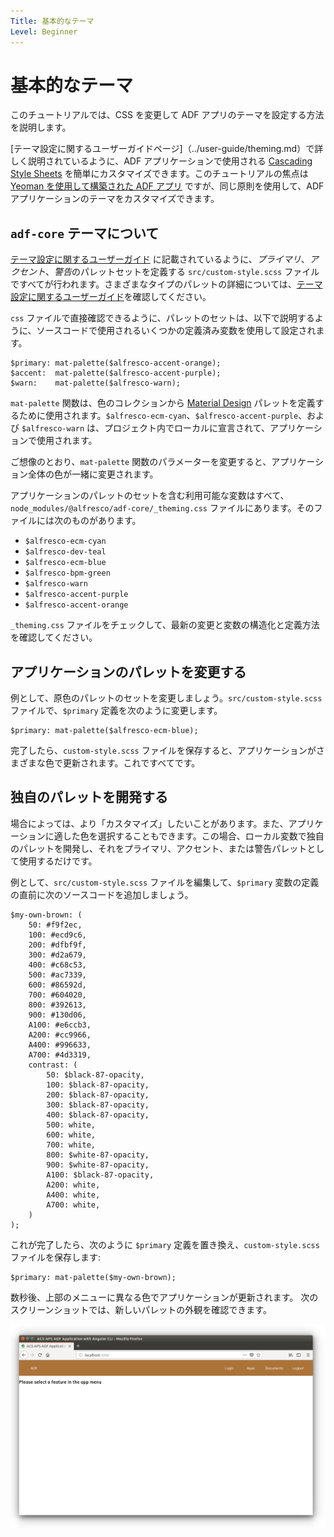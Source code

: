 ```yaml
---
Title: 基本的なテーマ
Level: Beginner
---
```


# 基本的なテーマ

このチュートリアルでは、CSS を変更して ADF アプリのテーマを設定する方法を説明します。

[テーマ設定に関するユーザーガイドページ]（../user-guide/theming.md）で詳しく説明されているように、ADF アプリケーションで使用される [Cascading Style Sheets](https://ja.wikipedia.org/wiki/Cascading_Style_Sheets) を簡単にカスタマイズできます。このチュートリアルの焦点は [Yeoman を使用して構築された ADF アプリ](./creating-the-app-using-yeoman.md) ですが、同じ原則を使用して、ADF アプリケーションのテーマをカスタマイズできます。

## `adf-core` テーマについて

[テーマ設定に関するユーザーガイド](../user-guide/theming.md) に記載されているように、*プライマリ*、*アクセント*、*警告*のパレットセットを定義する `src/custom-style.scss` ファイルですべてが行われます。さまざまなタイプのパレットの詳細については、[テーマ設定に関するユーザーガイド](../user-guide/theming.md)を確認してください。

`css` ファイルで直接確認できるように、パレットのセットは、以下で説明するように、ソースコードで使用されるいくつかの定義済み変数を使用して設定されます。

    $primary: mat-palette($alfresco-accent-orange);
    $accent:  mat-palette($alfresco-accent-purple);
    $warn:    mat-palette($alfresco-warn);

`mat-palette` 関数は、色のコレクションから [Material Design](https://material.io/design/introduction/) パレットを定義するために使用されます。`$alfresco-ecm-cyan`、`$alfresco-accent-purple`、および `$alfresco-warn` は、プロジェクト内でローカルに宣言されて、アプリケーションで使用されます。

ご想像のとおり、`mat-palette` 関数のパラメーターを変更すると、アプリケーション全体の色が一緒に変更されます。

アプリケーションのパレットのセットを含む利用可能な変数はすべて、`node_modules/@alfresco/adf-core/_theming.css` ファイルにあります。そのファイルには次のものがあります。

 - `$alfresco-ecm-cyan`
 - `$alfresco-dev-teal`
 - `$alfresco-ecm-blue`
 - `$alfresco-bpm-green`
 - `$alfresco-warn`
 - `$alfresco-accent-purple`
 - `$alfresco-accent-orange`

`_theming.css` ファイルをチェックして、最新の変更と変数の構造化と定義方法を確認してください。

## アプリケーションのパレットを変更する

例として、原色のパレットのセットを変更しましょう。`src/custom-style.scss` ファイルで、`$primary` 定義を次のように変更します。

    $primary: mat-palette($alfresco-ecm-blue);

完了したら、`custom-style.scss` ファイルを保存すると、アプリケーションがさまざまな色で更新されます。これですべてです。

## 独自のパレットを開発する

場合によっては、より「カスタマイズ」したいことがあります。また、アプリケーションに適した色を選択することもできます。この場合、ローカル変数で独自のパレットを開発し、それをプライマリ、アクセント、または警告パレットとして使用するだけです。

例として、`src/custom-style.scss` ファイルを編集して、`$primary` 変数の定義の直前に次のソースコードを追加しましょう。

    $my-own-brown: (
        50: #f9f2ec,
        100: #ecd9c6,
        200: #dfbf9f,
        300: #d2a679,
        400: #c68c53,
        500: #ac7339,
        600: #86592d,
        700: #604020,
        800: #392613,
        900: #130d06,
        A100: #e6ccb3,
        A200: #cc9966,
        A400: #996633,
        A700: #4d3319,
        contrast: (
            50: $black-87-opacity,
            100: $black-87-opacity,
            200: $black-87-opacity,
            300: $black-87-opacity,
            400: $black-87-opacity,
            500: white,
            600: white,
            700: white,
            800: $white-87-opacity,
            900: $white-87-opacity,
            A100: $black-87-opacity,
            A200: white,
            A400: white,
            A700: white,
        )
    );

これが完了したら、次のように `$primary` 定義を置き換え、`custom-style.scss` ファイルを保存します:

    $primary: mat-palette($my-own-brown);

数秒後、上部のメニューに異なる色でアプリケーションが更新されます。 次のスクリーンショットでは、新しいパレットの外観を確認できます。

![theming_palette](../docassets/images/theming_palette.png)
